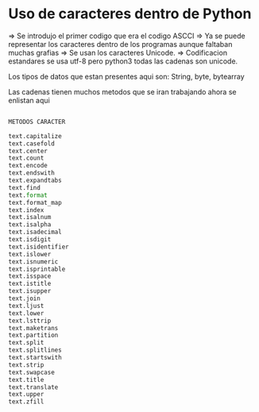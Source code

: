 
# Uso de caracteres dentro de Python 

=> Se introdujo el primer codigo que era el codigo ASCCI
=> Ya se puede representar los caracteres dentro de los programas aunque faltaban muchas grafias
=> Se usan los caracteres Unicode.
=> Codificacion estandares se usa utf-8 pero python3 todas las cadenas son unicode.

Los tipos de datos que estan presentes aqui son:
    String, byte, bytearray 

Las cadenas tienen muchos metodos que se iran trabajando ahora se enlistan aqui

```python

METODOS CARACTER

text.capitalize
text.casefold
text.center
text.count
text.encode
text.endswith
text.expandtabs
text.find
text.format
text.format_map
text.index
text.isalnum
text.isalpha
text.isadecimal
text.isdigit
text.isidentifier
text.islower
text.isnumeric
text.isprintable
text.isspace
text.istitle
text.isupper
text.join
text.ljust
text.lower
text.lsttrip
text.maketrans
text.partition
text.split
text.splitlines
text.startswith
text.strip
text.swapcase
text.title
text.translate
text.upper
text.zfill
```
